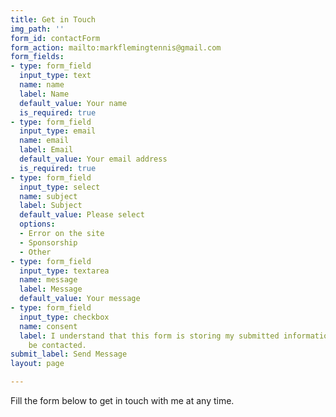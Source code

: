 ```yaml
---
title: Get in Touch
img_path: ''
form_id: contactForm
form_action: mailto:markflemingtennis@gmail.com
form_fields:
- type: form_field
  input_type: text
  name: name
  label: Name
  default_value: Your name
  is_required: true
- type: form_field
  input_type: email
  name: email
  label: Email
  default_value: Your email address
  is_required: true
- type: form_field
  input_type: select
  name: subject
  label: Subject
  default_value: Please select
  options:
  - Error on the site
  - Sponsorship
  - Other
- type: form_field
  input_type: textarea
  name: message
  label: Message
  default_value: Your message
- type: form_field
  input_type: checkbox
  name: consent
  label: I understand that this form is storing my submitted information so I can
    be contacted.
submit_label: Send Message
layout: page

---
```

Fill the form below to get in touch with me at any time.
